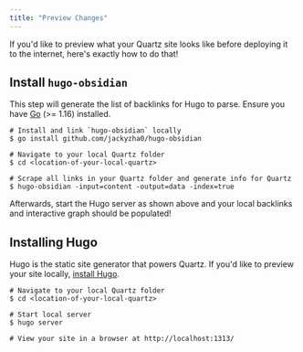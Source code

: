 ```yaml
---
title: "Preview Changes"
---
```


If you'd like to preview what your Quartz site looks like before deploying it to the internet, here's exactly how to do that!

## Install `hugo-obsidian`
This step will generate the list of backlinks for Hugo to parse. Ensure you have [Go](https://golang.org/doc/install) (>= 1.16) installed.

```shell
# Install and link `hugo-obsidian` locally
$ go install github.com/jackyzha0/hugo-obsidian

# Navigate to your local Quartz folder
$ cd <location-of-your-local-quartz>

# Scrape all links in your Quartz folder and generate info for Quartz
$ hugo-obsidian -input=content -output=data -index=true
```

Afterwards, start the Hugo server as shown above and your local backlinks and interactive graph should be populated!

##  Installing Hugo
Hugo is the static site generator that powers Quartz. If you'd like to preview your site locally, [install Hugo](https://gohugo.io/getting-started/installing/).

```
# Navigate to your local Quartz folder
$ cd <location-of-your-local-quartz>

# Start local server
$ hugo server

# View your site in a browser at http://localhost:1313/
```